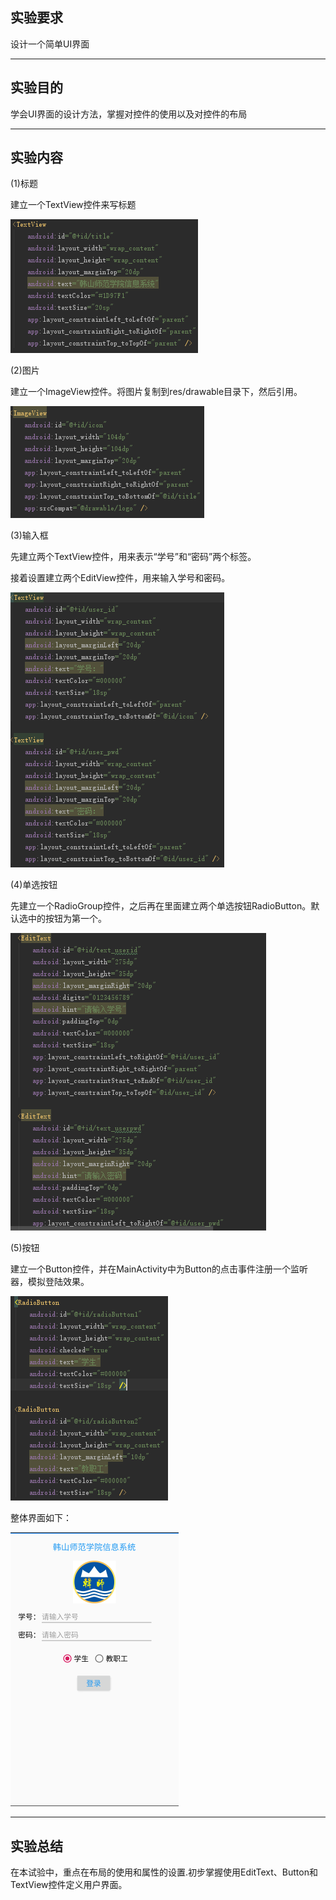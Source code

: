 ## 实验要求

设计一个简单UI界面

------

## 实验目的

学会UI界面的设计方法，掌握对控件的使用以及对控件的布局

------

## 实验内容

(1)标题

建立一个TextView控件来写标题

![Image](https://github.com/Small-Windmill/2018118118_Android/raw/master/实验三/实验三截图/one.jpg)

(2)图片

建立一个ImageView控件。将图片复制到res/drawable目录下，然后引用。

![Image](https://github.com/Small-Windmill/2018118118_Android/raw/master/实验三/实验三截图/two.jpg)

(3)输入框

先建立两个TextView控件，用来表示“学号”和“密码”两个标签。

接着设置建立两个EditView控件，用来输入学号和密码。

![Image](https://github.com/Small-Windmill/2018118118_Android/raw/master/实验三/实验三截图/three.jpg)

(4)单选按钮

先建立一个RadioGroup控件，之后再在里面建立两个单选按钮RadioButton。默认选中的按钮为第一个。

![Image](https://github.com/Small-Windmill/2018118118_Android/raw/master/实验三/实验三截图/four.jpg)

(5)按钮

建立一个Button控件，并在MainActivity中为Button的点击事件注册一个监听器，模拟登陆效果。

![Image](https://github.com/Small-Windmill/2018118118_Android/raw/master/实验三/实验三截图/five.jpg)

整体界面如下：

![Image](https://github.com/Small-Windmill/2018118118_Android/raw/master/实验三/实验三截图/final.jpg)

------

## 实验总结

在本试验中，重点在布局的使用和属性的设置.初步掌握使用EditText、Button和TextView控件定义用户界面。



